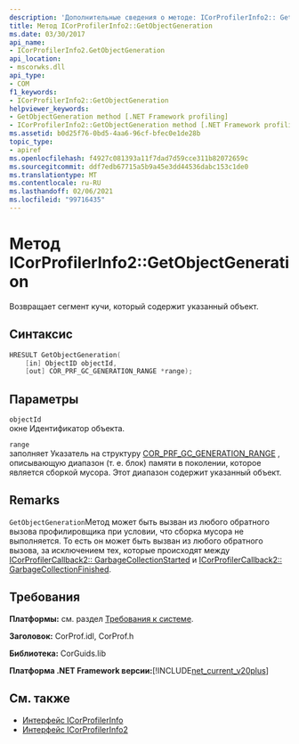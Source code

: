 ```yaml
---
description: 'Дополнительные сведения о методе: ICorProfilerInfo2:: GetObjectGeneration'
title: Метод ICorProfilerInfo2::GetObjectGeneration
ms.date: 03/30/2017
api_name:
- ICorProfilerInfo2.GetObjectGeneration
api_location:
- mscorwks.dll
api_type:
- COM
f1_keywords:
- ICorProfilerInfo2::GetObjectGeneration
helpviewer_keywords:
- GetObjectGeneration method [.NET Framework profiling]
- ICorProfilerInfo2::GetObjectGeneration method [.NET Framework profiling]
ms.assetid: b0d25f76-0bd5-4aa6-96cf-bfec0e1de28b
topic_type:
- apiref
ms.openlocfilehash: f4927c081393a11f7dad7d59cce311b82072659c
ms.sourcegitcommit: ddf7edb67715a5b9a45e3dd44536dabc153c1de0
ms.translationtype: MT
ms.contentlocale: ru-RU
ms.lasthandoff: 02/06/2021
ms.locfileid: "99716435"
---
```

# <a name="icorprofilerinfo2getobjectgeneration-method"></a>Метод ICorProfilerInfo2::GetObjectGeneration

Возвращает сегмент кучи, который содержит указанный объект.  
  
## <a name="syntax"></a>Синтаксис  
  
```cpp  
HRESULT GetObjectGeneration(  
    [in] ObjectID objectId,  
    [out] COR_PRF_GC_GENERATION_RANGE *range);  
```  
  
## <a name="parameters"></a>Параметры  

 `objectId`  
 окне Идентификатор объекта.  
  
 `range`  
 заполняет Указатель на структуру [COR_PRF_GC_GENERATION_RANGE](cor-prf-gc-generation-range-structure.md) , описывающую диапазон (т. е. блок) памяти в поколении, которое является сборкой мусора. Этот диапазон содержит указанный объект.  
  
## <a name="remarks"></a>Remarks  

 `GetObjectGeneration`Метод может быть вызван из любого обратного вызова профилировщика при условии, что сборка мусора не выполняется. То есть он может быть вызван из любого обратного вызова, за исключением тех, которые происходят между [ICorProfilerCallback2:: GarbageCollectionStarted](icorprofilercallback2-garbagecollectionstarted-method.md) и [ICorProfilerCallback2:: GarbageCollectionFinished](icorprofilercallback2-garbagecollectionfinished-method.md).  
  
## <a name="requirements"></a>Требования  

 **Платформы:** см. раздел [Требования к системе](../../get-started/system-requirements.md).  
  
 **Заголовок:** CorProf.idl, CorProf.h  
  
 **Библиотека:** CorGuids.lib  
  
 **Платформа .NET Framework версии:**[!INCLUDE[net_current_v20plus](../../../../includes/net-current-v20plus-md.md)]  
  
## <a name="see-also"></a>См. также

- [Интерфейс ICorProfilerInfo](icorprofilerinfo-interface.md)
- [Интерфейс ICorProfilerInfo2](icorprofilerinfo2-interface.md)
